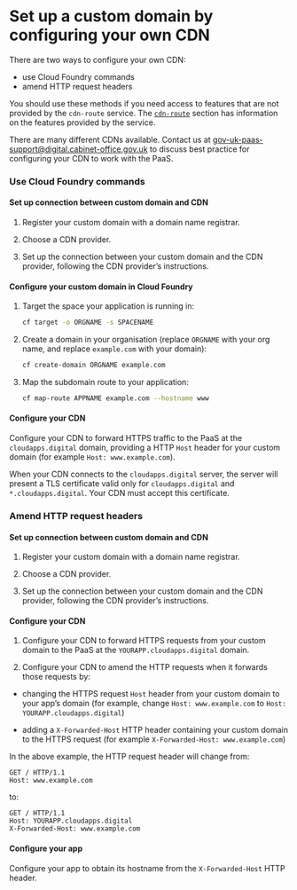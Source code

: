 # Set up a custom domain by configuring your own CDN

There are two ways to configure your own CDN:

 - use Cloud Foundry commands
 - amend HTTP request headers

You should use these methods if you need access to features that are not provided by the `cdn-route` service. The [`cdn-route`](/deploying_services/use_a_custom_domain/#set-up-a-custom-domain-using-the-cdn-route-service) section has information on the features provided by the service.

There are many different CDNs available. Contact us at [gov-uk-paas-support@digital.cabinet-office.gov.uk](mailto:gov-uk-paas-support@digital.cabinet-office.gov.uk) to discuss best practice for configuring your CDN to work with the PaaS.

### Use Cloud Foundry commands

#### Set up connection between custom domain and CDN

1. Register your custom domain with a domain name registrar.

2. Choose a CDN provider.

3. Set up the connection between your custom domain and the CDN provider, following the CDN provider’s instructions.

#### Configure your custom domain in Cloud Foundry

1. Target the space your application is running in:

    ```bash
    cf target -o ORGNAME -s SPACENAME
    ```

2. Create a domain in your organisation (replace `ORGNAME` with your org name, and replace `example.com` with your domain):

    ```bash
    cf create-domain ORGNAME example.com
    ```

3. Map the subdomain route to your application:

    ```bash
    cf map-route APPNAME example.com --hostname www
    ```

#### Configure your CDN

Configure your CDN to forward HTTPS traffic to the PaaS at the `cloudapps.digital` domain, providing a HTTP `Host` header for your custom domain (for example `Host: www.example.com`).

When your CDN connects to the `cloudapps.digital` server, the server will present a TLS certificate valid only for `cloudapps.digital` and `*.cloudapps.digital`. Your CDN must accept this certificate.

### Amend HTTP request headers

#### Set up connection between custom domain and CDN

1. Register your custom domain with a domain name registrar.

2. Choose a CDN provider.

3. Set up the connection between your custom domain and the CDN provider, following the CDN provider’s instructions.

#### Configure your CDN

1. Configure your CDN to forward HTTPS requests from your custom domain to the PaaS at the `YOURAPP.cloudapps.digital` domain.

2. Configure your CDN to amend the HTTP requests when it forwards those requests by:

  - changing the HTTPS request `Host` header from your custom domain to your app’s domain (for example, change `Host: www.example.com` to `Host: YOURAPP.cloudapps.digital`)

  - adding a `X-Forwarded-Host` HTTP header containing your custom domain to the HTTPS request (for example `X-Forwarded-Host: www.example.com`)


In the above example, the HTTP request header will change from:

```
GET / HTTP/1.1
Host: www.example.com
```

to:

```
GET / HTTP/1.1
Host: YOURAPP.cloudapps.digital
X-Forwarded-Host: www.example.com
```

#### Configure your app

Configure your app to obtain its hostname from the `X-Forwarded-Host` HTTP header.
